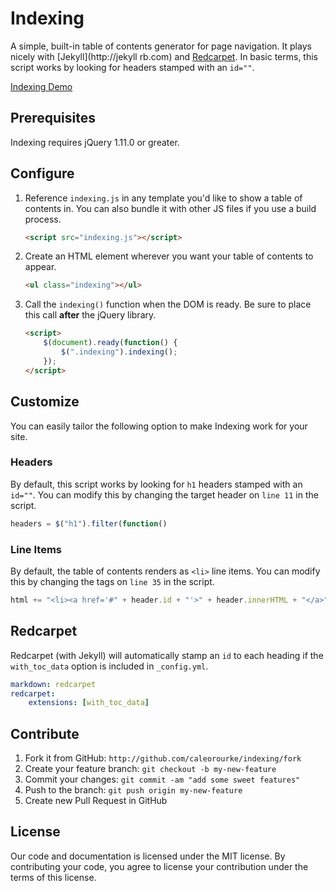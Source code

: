 # Indexing

A simple, built-in table of contents generator for page navigation. It plays nicely with [Jekyll](http://jekyll rb.com) and [Redcarpet](https://github.com/vmg/redcarpet). In basic terms, this script works by looking for headers stamped with an `id=""`.

<a href="http://caleorourke.github.io/indexing" target="_blank">Indexing Demo</a>

## Prerequisites

Indexing requires jQuery 1.11.0 or greater.

## Configure

1. Reference `indexing.js` in any template you'd like to show a table of contents in. You can also bundle it with other JS files if you use a build process.

    ~~~html
    <script src="indexing.js"></script>
    ~~~

2. Create an HTML element wherever you want your table of contents to appear.

    ~~~html
    <ul class="indexing"></ul>
    ~~~

3. Call the `indexing()` function when the DOM is ready. Be sure to place this call __after__ the jQuery library.

    ~~~html
    <script>
        $(document).ready(function() {
            $(".indexing").indexing();
        });
    </script>
    ~~~

## Customize

You can easily tailor the following option to make Indexing work for your site.

### Headers

By default, this script works by looking for `h1` headers stamped with an `id=""`. You can modify this by changing the target header on `line 11` in the script.

~~~js
headers = $("h1").filter(function()
~~~

### Line Items

By default, the table of contents renders as `<li>` line items. You can modify this by changing the tags on `line 35` in the script.

~~~js
html += "<li><a href='#" + header.id + "'>" + header.innerHTML + "</a>";
~~~

## Redcarpet

Redcarpet (with Jekyll) will automatically stamp an `id` to each heading if the `with_toc_data` option is included in `_config.yml`.

~~~yml
markdown: redcarpet
redcarpet:
    extensions: [with_toc_data]
~~~

## Contribute

1. Fork it from GitHub: `http://github.com/caleorourke/indexing/fork`
2. Create your feature branch: `git checkout -b my-new-feature`
3. Commit your changes: `git commit -am "add some sweet features"`
4. Push to the branch: `git push origin my-new-feature`
5. Create new Pull Request in GitHub

## License

Our code and documentation is licensed under the MIT license. By contributing your code, you agree to license your contribution under the terms of this license.
